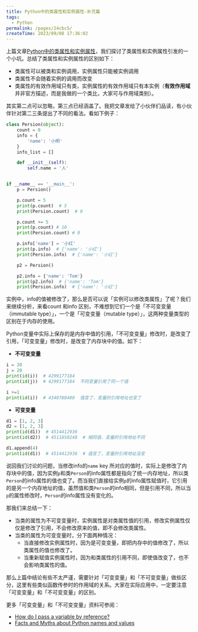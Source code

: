 ```yaml
---
title: Python中的类属性和实例属性-补充篇
tags:
  - Python
permalink: /pages/24cbc5/
createTime: 2023/09/08 17:36:02
---
```


上篇文章[Python中的类属性和实例属性](https://pylixm.cc/posts/2019-11-06-python-class-attribute.html)，我们探讨了类属性和实例属性引发的一个小坑。总结了类属性和实例属性的区别如下：

- 类属性可以被类和实例调用，实例属性只能被实例调用
- 类属性不会随着实例的调用而改变
- 类属性的有效作用域只有类，实例属性的有效作用域只有本实例（**有效作用域**并非官方描述，而是我做的一个类比，大家可与作用域类别）。

其实第二点可以忽略，第三点已经涵盖了。我把文章发给了小伙伴们品读，有小伙伴针对第二三条提出了不同的看法。看如下例子：

```python
class Persion(object):
    count = 0
    info = {
        'name': '小明'
    }
    info_list = []

    def __init__(self):
        self.name = '人'


if __name__ == '__main__':
    p = Persion()

    p.count = 5
    print(p.count)  # 5
    print(Persion.count)  # 0

    p.count += 5
    print(p.count) # 10
    print(Persion.count) # 0

    p.info['name'] = '小红'
    print(p.info)  # {'name': '小红'}
    print(Persion.info)  # {'name': '小红'}

    p2 = Persion()

    p2.info = {'name': 'Tom'}
    print(p2.info)  # {'name': 'Tom'}
    print(Persion.info)  # {'name': '小红'}

```

实例中，info的值被修改了，那么是否可以说「实例可以修改类属性」了呢？我们来继续分析，来看count 和info 区别，不难想到它们一个是「不可变变量（immutable type）」，一个是「可变变量（mutable type）」，这两种变量类型的区别在于内存的使用。

Python变量中实际上保存的是内存中值的引用，「不可变变量」修改时，是改变了引用，「可变变量」修改时，是改变了内存块中的值。如下：

- **不可变变量**

```python
i = 20
j = 20 
print(id(i))  # 4299177184
print(id(j))  # 4299177184  不同变量引用了同一个值

i +=1 
print(id(i))  # 4340788480  值变了，变量的引用地址也变了
```

- **可变变量**

```python
d1 = [1, 2, 3]
d2 = [1, 2, 3]
print(id(d1))  # 4514412936
print(id(d2))  # 4511850248  # 相同值，变量的引用地址不同

d1.append(4)
print(id(d1))  # 4514412936  # 值变了，变量的引用地址没变
```

说回我们讨论的问题，当修改info的`name` key 所对应的值时，实际上是修改了内存块中的值，因为实例`p`和类`Person`的info属性都是指向了统一内存地址，所以类`Person`的info属性的值也变了。而当我们直接给实例`p`的info属性赋值时，它引用的是另一个内存地址的值，虽然值和类`Person`的info相同，但是引用不同，所以当`p`的属性修改时，`Person`的info属性没有变化的。

那我们来总结一下：

- 当类的属性为不可变变量时，实例属性是对类属性值的引用，修改实例属性仅仅是修改了引用，不会修改原来的值，即不会修改类属性。
- 当类的属性为可变变量时，分下面两种情况：
  - 当直接修改实例属性时，因为是可变变量，即把内存中的值修改了，所以类属性的值也修改了。
  - 当重新赋值实例属性时，因为和类属性的引用不同，即使值改变了，也不会影响类属性的值。

那么上篇中结论有些不太严谨，需要针对「可变变量」和「不可变变量」做些区分，这里有些类似函数传参时的作用域的关系。大家在实际应用中，一定要注意「可变变量」和「不可变变量」的区别。

更多「可变变量」和「不可变变量」资料可参阅：

- [How do I pass a variable by reference?](https://stackoverflow.com/questions/986006/how-do-i-pass-a-variable-by-reference/986145#986145)
- [ Facts and Myths about Python names and values](https://www.youtube.com/watch?v=_AEJHKGk9ns)

